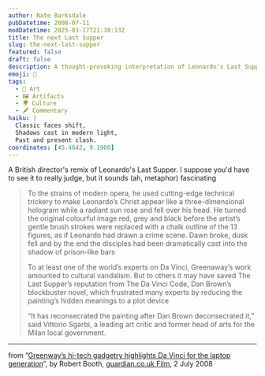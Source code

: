 ```yaml
---
author: Nate Barksdale
pubDatetime: 2008-07-11
modDatetime: 2025-03-17T21:38:13Z
title: The next Last Supper
slug: the-next-last-supper
featured: false
draft: false
description: A thought-provoking interpretation of Leonardo's Last Supper explores its themes through modern technology and artistic expression.
emoji: 🎨
tags:
  - 🎨 Art
  - 🖼️ Artifacts
  - 🌍 Culture
  - 🖋️ Commentary
haiku: |
  Classic faces shift,  
  Shadows cast in modern light,  
  Past and present clash.
coordinates: [45.4642, 9.1900]
---
```


A British director's remix of Leonardo's Last Supper. I suppose you'd have to see it to really judge, but it sounds (ah, metaphor) fascinating

> To the strains of modern opera, he used cutting-edge technical trickery to make Leonardo’s Christ appear like a three-dimensional hologram while a radiant sun rose and fell over his head. He turned the original colourful image red, grey and black before the artist’s gentle brush strokes were replaced with a chalk outline of the 13 figures, as if Leonardo had drawn a crime scene. Dawn broke, dusk fell and by the end the disciples had been dramatically cast into the shadow of prison-like bars
>
> To at least one of the world’s experts on Da Vinci, Greenaway’s work amounted to cultural vandalism. But to others it may have saved The Last Supper’s reputation from The Da Vinci Code, Dan Brown’s blockbuster novel, which frustrated many experts by reducing the painting’s hidden meanings to a plot device
>
> “It has reconsecrated the painting after Dan Brown deconsecrated it,” said Vittorio Sgarbi, a leading art critic and former head of arts for the Milan local government.

---

from ”[Greenway’s hi-tech gadgetry highlights Da Vinci for the laptop generation](http://film.guardian.co.uk/news/story/0,,2288390,00.html?gusrc=rss&feed=networkfront)”, by Robert Booth, [guardian.co.uk Film](http://film.guardian.co.uk), 2 July 2008
